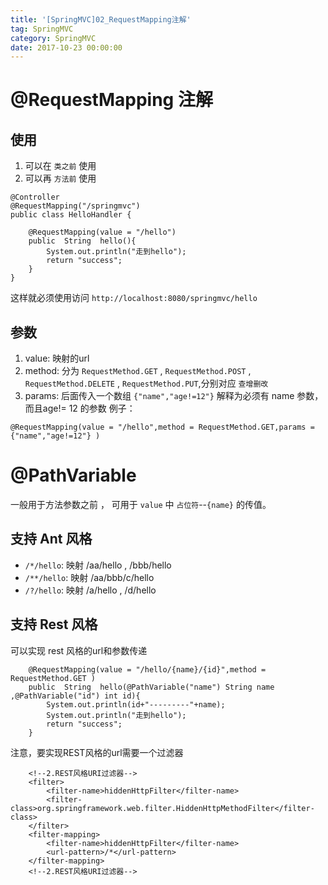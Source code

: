 ```yaml
---
title: '[SpringMVC]02_RequestMapping注解'
tag: SpringMVC
category: SpringMVC
date: 2017-10-23 00:00:00
---
```


# @RequestMapping 注解

## 使用

1. 可以在 `类之前` 使用
2. 可以再 `方法前` 使用
```
@Controller
@RequestMapping("/springmvc")
public class HelloHandler {

    @RequestMapping(value = "/hello")
    public  String  hello(){
        System.out.println("走到hello");
        return "success";
    }
}
```
这样就必须使用访问  `http://localhost:8080/springmvc/hello` 


## 参数 

1. value: 映射的url
2. method: 分为 `RequestMethod.GET` , `RequestMethod.POST` , `RequestMethod.DELETE` , `RequestMethod.PUT`,分别对应 `查增删改`
3. params: 后面传入一个数组 `{"name","age!=12"}` 解释为必须有 name 参数，而且age!= 12 的参数
例子：
```
@RequestMapping(value = "/hello",method = RequestMethod.GET,params ={"name","age!=12"} )
```

# @PathVariable

一般用于方法参数之前 ， 可用于 `value` 中 `占位符`--`{name}` 的传值。

## 支持 Ant 风格

- `/*/hello`: 映射 /aa/hello , /bbb/hello 
- `/**/hello`: 映射 /aa/bbb/c/hello 
- `/?/hello`: 映射 /a/hello , /d/hello 

## 支持 Rest 风格

可以实现 rest 风格的url和参数传递
```
    @RequestMapping(value = "/hello/{name}/{id}",method = RequestMethod.GET )
    public  String  hello(@PathVariable("name") String name ,@PathVariable("id") int id){
        System.out.println(id+"---------"+name);
        System.out.println("走到hello");
        return "success";
    }
```
注意，要实现REST风格的url需要一个过滤器

```
    <!--2.REST风格URI过滤器-->
    <filter>
        <filter-name>hiddenHttpFilter</filter-name>
        <filter-class>org.springframework.web.filter.HiddenHttpMethodFilter</filter-class>
    </filter>
    <filter-mapping>
        <filter-name>hiddenHttpFilter</filter-name>
        <url-pattern>/*</url-pattern>
    </filter-mapping>
    <!--2.REST风格URI过滤器-->
```
